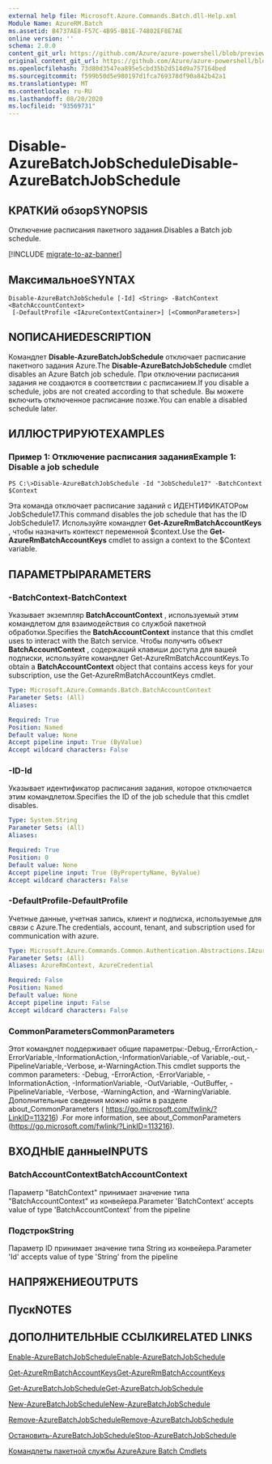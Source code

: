 ```yaml
---
external help file: Microsoft.Azure.Commands.Batch.dll-Help.xml
Module Name: AzureRM.Batch
ms.assetid: B4737AE8-F57C-4B95-B81E-74802EF8E7AE
online version: ''
schema: 2.0.0
content_git_url: https://github.com/Azure/azure-powershell/blob/preview/src/ResourceManager/AzureBatch/Commands.Batch/help/Disable-AzureBatchJobSchedule.md
original_content_git_url: https://github.com/Azure/azure-powershell/blob/preview/src/ResourceManager/AzureBatch/Commands.Batch/help/Disable-AzureBatchJobSchedule.md
ms.openlocfilehash: 73d80d3547ea895e5cbd35b2d514d9a757164bed
ms.sourcegitcommit: f599b50d5e980197d1fca769378df90a842b42a1
ms.translationtype: MT
ms.contentlocale: ru-RU
ms.lasthandoff: 08/20/2020
ms.locfileid: "93569731"
---
```

# <span data-ttu-id="33a68-101">Disable-AzureBatchJobSchedule</span><span class="sxs-lookup"><span data-stu-id="33a68-101">Disable-AzureBatchJobSchedule</span></span>

## <span data-ttu-id="33a68-102">КРАТКИй обзор</span><span class="sxs-lookup"><span data-stu-id="33a68-102">SYNOPSIS</span></span>
<span data-ttu-id="33a68-103">Отключение расписания пакетного задания.</span><span class="sxs-lookup"><span data-stu-id="33a68-103">Disables a Batch job schedule.</span></span>

[!INCLUDE [migrate-to-az-banner](../../includes/migrate-to-az-banner.md)]

## <span data-ttu-id="33a68-104">Максимальное</span><span class="sxs-lookup"><span data-stu-id="33a68-104">SYNTAX</span></span>

```
Disable-AzureBatchJobSchedule [-Id] <String> -BatchContext <BatchAccountContext>
 [-DefaultProfile <IAzureContextContainer>] [<CommonParameters>]
```

## <span data-ttu-id="33a68-105">NОПИСАНИЕ</span><span class="sxs-lookup"><span data-stu-id="33a68-105">DESCRIPTION</span></span>
<span data-ttu-id="33a68-106">Командлет **Disable-AzureBatchJobSchedule** отключает расписание пакетного задания Azure.</span><span class="sxs-lookup"><span data-stu-id="33a68-106">The **Disable-AzureBatchJobSchedule** cmdlet disables an Azure Batch job schedule.</span></span>
<span data-ttu-id="33a68-107">При отключении расписания задания не создаются в соответствии с расписанием.</span><span class="sxs-lookup"><span data-stu-id="33a68-107">If you disable a schedule, jobs are not created according to that schedule.</span></span>
<span data-ttu-id="33a68-108">Вы можете включить отключенное расписание позже.</span><span class="sxs-lookup"><span data-stu-id="33a68-108">You can enable a disabled schedule later.</span></span>

## <span data-ttu-id="33a68-109">ИЛЛЮСТРИРУЮТ</span><span class="sxs-lookup"><span data-stu-id="33a68-109">EXAMPLES</span></span>

### <span data-ttu-id="33a68-110">Пример 1: Отключение расписания задания</span><span class="sxs-lookup"><span data-stu-id="33a68-110">Example 1: Disable a job schedule</span></span>
```
PS C:\>Disable-AzureBatchJobSchedule -Id "JobSchedule17" -BatchContext $Context
```

<span data-ttu-id="33a68-111">Эта команда отключает расписание заданий с ИДЕНТИФИКАТОРом JobSchedule17.</span><span class="sxs-lookup"><span data-stu-id="33a68-111">This command disables the job schedule that has the ID JobSchedule17.</span></span>
<span data-ttu-id="33a68-112">Используйте командлет **Get-AzureRmBatchAccountKeys** , чтобы назначить контекст переменной $context.</span><span class="sxs-lookup"><span data-stu-id="33a68-112">Use the **Get-AzureRmBatchAccountKeys** cmdlet to assign a context to the $Context variable.</span></span>

## <span data-ttu-id="33a68-113">ПАРАМЕТРЫ</span><span class="sxs-lookup"><span data-stu-id="33a68-113">PARAMETERS</span></span>

### <span data-ttu-id="33a68-114">-BatchContext</span><span class="sxs-lookup"><span data-stu-id="33a68-114">-BatchContext</span></span>
<span data-ttu-id="33a68-115">Указывает экземпляр **BatchAccountContext** , используемый этим командлетом для взаимодействия со службой пакетной обработки.</span><span class="sxs-lookup"><span data-stu-id="33a68-115">Specifies the **BatchAccountContext** instance that this cmdlet uses to interact with the Batch service.</span></span>
<span data-ttu-id="33a68-116">Чтобы получить объект **BatchAccountContext** , содержащий клавиши доступа для вашей подписки, используйте командлет Get-AzureRmBatchAccountKeys.</span><span class="sxs-lookup"><span data-stu-id="33a68-116">To obtain a **BatchAccountContext** object that contains access keys for your subscription, use the Get-AzureRmBatchAccountKeys cmdlet.</span></span>

```yaml
Type: Microsoft.Azure.Commands.Batch.BatchAccountContext
Parameter Sets: (All)
Aliases: 

Required: True
Position: Named
Default value: None
Accept pipeline input: True (ByValue)
Accept wildcard characters: False
```

### <span data-ttu-id="33a68-117">-ID</span><span class="sxs-lookup"><span data-stu-id="33a68-117">-Id</span></span>
<span data-ttu-id="33a68-118">Указывает идентификатор расписания задания, которое отключается этим командлетом.</span><span class="sxs-lookup"><span data-stu-id="33a68-118">Specifies the ID of the job schedule that this cmdlet disables.</span></span>

```yaml
Type: System.String
Parameter Sets: (All)
Aliases: 

Required: True
Position: 0
Default value: None
Accept pipeline input: True (ByPropertyName, ByValue)
Accept wildcard characters: False
```

### <span data-ttu-id="33a68-119">-DefaultProfile</span><span class="sxs-lookup"><span data-stu-id="33a68-119">-DefaultProfile</span></span>
<span data-ttu-id="33a68-120">Учетные данные, учетная запись, клиент и подписка, используемые для связи с Azure.</span><span class="sxs-lookup"><span data-stu-id="33a68-120">The credentials, account, tenant, and subscription used for communication with azure.</span></span>

```yaml
Type: Microsoft.Azure.Commands.Common.Authentication.Abstractions.IAzureContextContainer
Parameter Sets: (All)
Aliases: AzureRmContext, AzureCredential

Required: False
Position: Named
Default value: None
Accept pipeline input: False
Accept wildcard characters: False
```

### <span data-ttu-id="33a68-121">CommonParameters</span><span class="sxs-lookup"><span data-stu-id="33a68-121">CommonParameters</span></span>
<span data-ttu-id="33a68-122">Этот командлет поддерживает общие параметры:-Debug,-ErrorAction,-ErrorVariable,-InformationAction,-InformationVariable,-of Variable,-out,-PipelineVariable,-Verbose, и-WarningAction.</span><span class="sxs-lookup"><span data-stu-id="33a68-122">This cmdlet supports the common parameters: -Debug, -ErrorAction, -ErrorVariable, -InformationAction, -InformationVariable, -OutVariable, -OutBuffer, -PipelineVariable, -Verbose, -WarningAction, and -WarningVariable.</span></span> <span data-ttu-id="33a68-123">Дополнительные сведения можно найти в разделе about_CommonParameters ( https://go.microsoft.com/fwlink/?LinkID=113216) .</span><span class="sxs-lookup"><span data-stu-id="33a68-123">For more information, see about_CommonParameters (https://go.microsoft.com/fwlink/?LinkID=113216).</span></span>

## <span data-ttu-id="33a68-124">ВХОДНЫЕ данные</span><span class="sxs-lookup"><span data-stu-id="33a68-124">INPUTS</span></span>

### <span data-ttu-id="33a68-125">BatchAccountContext</span><span class="sxs-lookup"><span data-stu-id="33a68-125">BatchAccountContext</span></span>
<span data-ttu-id="33a68-126">Параметр "BatchContext" принимает значение типа "BatchAccountContext" из конвейера.</span><span class="sxs-lookup"><span data-stu-id="33a68-126">Parameter 'BatchContext' accepts value of type 'BatchAccountContext' from the pipeline</span></span>

### <span data-ttu-id="33a68-127">Подстрок</span><span class="sxs-lookup"><span data-stu-id="33a68-127">String</span></span>
<span data-ttu-id="33a68-128">Параметр ID принимает значение типа String из конвейера.</span><span class="sxs-lookup"><span data-stu-id="33a68-128">Parameter 'Id' accepts value of type 'String' from the pipeline</span></span>

## <span data-ttu-id="33a68-129">НАПРЯЖЕНИЕ</span><span class="sxs-lookup"><span data-stu-id="33a68-129">OUTPUTS</span></span>

## <span data-ttu-id="33a68-130">Пуск</span><span class="sxs-lookup"><span data-stu-id="33a68-130">NOTES</span></span>

## <span data-ttu-id="33a68-131">ДОПОЛНИТЕЛЬНЫЕ ССЫЛКИ</span><span class="sxs-lookup"><span data-stu-id="33a68-131">RELATED LINKS</span></span>

[<span data-ttu-id="33a68-132">Enable-AzureBatchJobSchedule</span><span class="sxs-lookup"><span data-stu-id="33a68-132">Enable-AzureBatchJobSchedule</span></span>](./Enable-AzureBatchJobSchedule.md)

[<span data-ttu-id="33a68-133">Get-AzureRmBatchAccountKeys</span><span class="sxs-lookup"><span data-stu-id="33a68-133">Get-AzureRmBatchAccountKeys</span></span>](./Get-AzureRmBatchAccountKeys.md)

[<span data-ttu-id="33a68-134">Get-AzureBatchJobSchedule</span><span class="sxs-lookup"><span data-stu-id="33a68-134">Get-AzureBatchJobSchedule</span></span>](./Get-AzureBatchJobSchedule.md)

[<span data-ttu-id="33a68-135">New-AzureBatchJobSchedule</span><span class="sxs-lookup"><span data-stu-id="33a68-135">New-AzureBatchJobSchedule</span></span>](./New-AzureBatchJobSchedule.md)

[<span data-ttu-id="33a68-136">Remove-AzureBatchJobSchedule</span><span class="sxs-lookup"><span data-stu-id="33a68-136">Remove-AzureBatchJobSchedule</span></span>](./Remove-AzureBatchJobSchedule.md)

[<span data-ttu-id="33a68-137">Остановить-AzureBatchJobSchedule</span><span class="sxs-lookup"><span data-stu-id="33a68-137">Stop-AzureBatchJobSchedule</span></span>](./Stop-AzureBatchJobSchedule.md)

[<span data-ttu-id="33a68-138">Командлеты пакетной службы Azure</span><span class="sxs-lookup"><span data-stu-id="33a68-138">Azure Batch Cmdlets</span></span>](./AzureRM.Batch.md)


